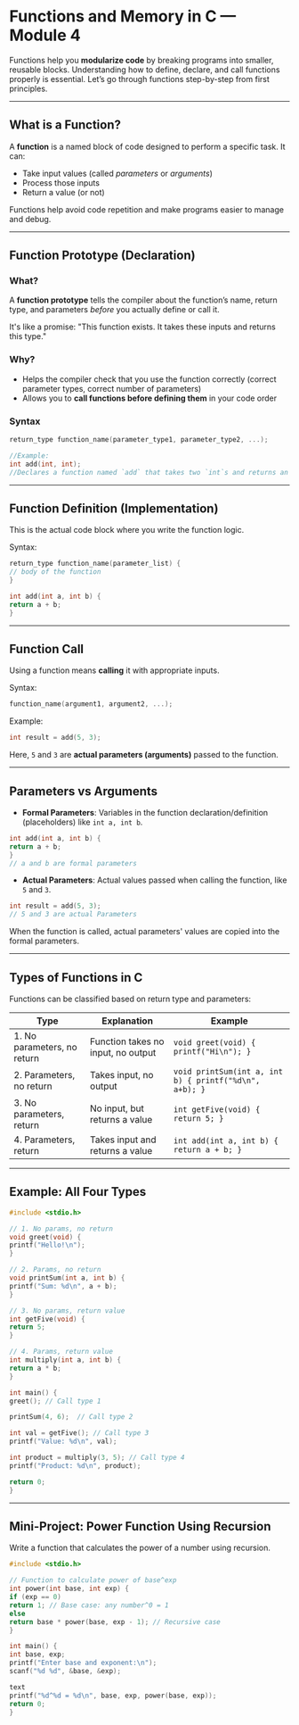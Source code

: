 # Functions and Memory in C — Module 4

Functions help you **modularize code** by breaking programs into smaller, reusable blocks. Understanding how to define, declare, and call functions properly is essential. Let’s go through functions step-by-step from first principles.

---

## What is a Function?

A **function** is a named block of code designed to perform a specific task. It can:

- Take input values (called _parameters_ or _arguments_)
- Process those inputs
- Return a value (or not)

Functions help avoid code repetition and make programs easier to manage and debug.

---

## Function Prototype (Declaration)

### What?

A **function prototype** tells the compiler about the function’s name, return type, and parameters _before_ you actually define or call it.

It's like a promise: "This function exists. It takes these inputs and returns this type."

### Why?

- Helps the compiler check that you use the function correctly (correct parameter types, correct number of parameters)
- Allows you to **call functions before defining them** in your code order

### Syntax

```c
return_type function_name(parameter_type1, parameter_type2, ...);
```

```c
//Example:
int add(int, int);
//Declares a function named `add` that takes two `int`s and returns an `int`.
```

---

## Function Definition (Implementation)

This is the actual code block where you write the function logic.

Syntax:

```c
return_type function_name(parameter_list) {
// body of the function
}
```

```c
int add(int a, int b) {
return a + b;
}
```

---

## Function Call

Using a function means **calling** it with appropriate inputs.

Syntax:

```c
function_name(argument1, argument2, ...);
```

Example:

```c
int result = add(5, 3);
```

Here, `5` and `3` are **actual parameters (arguments)** passed to the function.

---

## Parameters vs Arguments

- **Formal Parameters**: Variables in the function declaration/definition (placeholders) like `int a, int b`.

```c
int add(int a, int b) {
return a + b;
}
// a and b are formal parameters
```

- **Actual Parameters**: Actual values passed when calling the function, like `5` and `3`.

```c
int result = add(5, 3);
// 5 and 3 are actual Parameters
```

When the function is called, actual parameters' values are copied into the formal parameters.

---

## Types of Functions in C

Functions can be classified based on return type and parameters:

| Type                        | Explanation                        | Example                                                |
| --------------------------- | ---------------------------------- | ------------------------------------------------------ |
| 1. No parameters, no return | Function takes no input, no output | `void greet(void) { printf("Hi\n"); }`                 |
| 2. Parameters, no return    | Takes input, no output             | `void printSum(int a, int b) { printf("%d\n", a+b); }` |
| 3. No parameters, return    | No input, but returns a value      | `int getFive(void) { return 5; }`                      |
| 4. Parameters, return       | Takes input and returns a value    | `int add(int a, int b) { return a + b; }`              |

---

## Example: All Four Types

```c
#include <stdio.h>

// 1. No params, no return
void greet(void) {
printf("Hello!\n");
}

// 2. Params, no return
void printSum(int a, int b) {
printf("Sum: %d\n", a + b);
}

// 3. No params, return value
int getFive(void) {
return 5;
}

// 4. Params, return value
int multiply(int a, int b) {
return a * b;
}

int main() {
greet(); // Call type 1

printSum(4, 6);  // Call type 2

int val = getFive(); // Call type 3
printf("Value: %d\n", val);

int product = multiply(3, 5); // Call type 4
printf("Product: %d\n", product);

return 0;
}
```

---

## Mini-Project: Power Function Using Recursion

Write a function that calculates the power of a number using recursion.

```c
#include <stdio.h>

// Function to calculate power of base^exp
int power(int base, int exp) {
if (exp == 0)
return 1; // Base case: any number^0 = 1
else
return base * power(base, exp - 1); // Recursive case
}

int main() {
int base, exp;
printf("Enter base and exponent:\n");
scanf("%d %d", &base, &exp);

text
printf("%d^%d = %d\n", base, exp, power(base, exp));
return 0;
}
```
